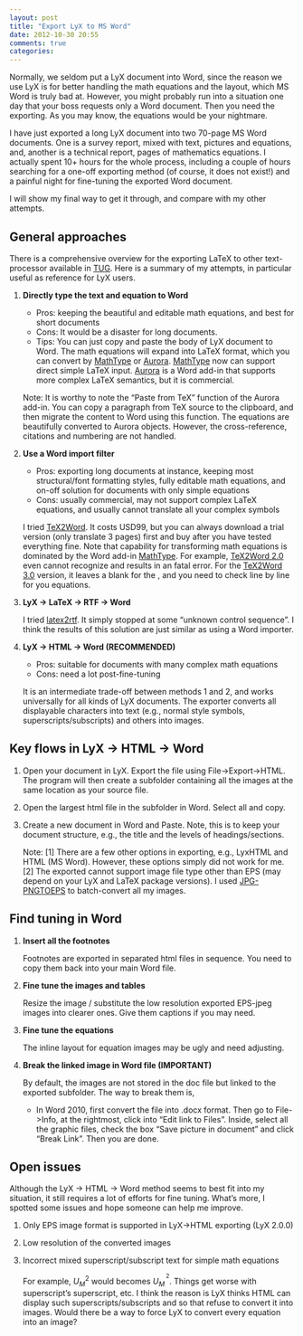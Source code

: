 ```yaml
---
layout: post
title: "Export LyX to MS Word"
date: 2012-10-30 20:55
comments: true
categories: 
---
```

Normally, we seldom put a LyX document into Word, since the reason we use LyX is for better handling the math equations and the layout, which MS Word is truly bad at. However, you might probably run into a situation one day that your boss requests only a Word document. Then you need the exporting. As you may know, the equations would be your nightmare.

I have just exported a long LyX document into two 70-page MS Word documents. One is a survey report, mixed with text, pictures and equations, and, another is a technical report, pages of mathematics equations. I actually spent 10+ hours for the whole process, including a couple of hours searching for a one-off exporting method (of course, it does not exist!) and a painful night for fine-tuning the exported Word document. 

I will show my final way to get it through, and compare with my other attempts.

## General approaches
There is a comprehensive overview for the exporting LaTeX to other text-processor available in [TUG]. Here is a summary of my attempts, in particular useful as reference for LyX users.

1. **Directly type the text and equation to Word**
	- Pros: keeping the beautiful and editable math equations, and best for short documents
	- Cons: It would be a disaster for long documents.
	- Tips: You can just copy and paste the body of LyX document to Word. The math equations will expand into LaTeX format, which you can convert by [MathType] or [Aurora]. [MathType] now can support direct simple LaTeX input. [Aurora] is a Word add-in that supports more complex LaTeX semantics, but it is commercial. 
	
	Note: It is worthy to note the “Paste from TeX” function of the Aurora add-in. You can copy a paragraph from TeX source to the clipboard, and then migrate the content to Word using this function. The equations are beautifully converted to Aurora objects. However, the cross-reference, citations and numbering are not handled.

2. **Use a Word import filter**
	- Pros: exporting long documents at instance, keeping most structural/font formatting styles, fully editable math equations, and on-off solution for documents with only simple equations
	- Cons: usually commercial, may not support complex LaTeX equations, and usually cannot translate all your complex symbols
	
	I tried [TeX2Word]. It costs USD99, but you can always download a trial version (only translate 3 pages) first and buy after you have tested everything fine. Note that capability for transforming math equations is dominated by the Word add-in [MathType]. For example, [TeX2Word 2.0] even cannot recognize $\mathcal{}$ and results in an fatal error. For the [TeX2Word 3.0] version, it leaves a blank for the $\mathcal{}$, and you need to check line by line for you equations.

3.	**LyX -> LaTeX -> RTF -> Word**

	I tried [latex2rtf]. It simply stopped at some “unknown control sequence”. I think the results of this solution are just similar as using a Word importer.
	
4. **LyX -> HTML -> Word (RECOMMENDED)**
	- Pros: suitable for documents with many complex math equations
	- Cons: need a lot post-fine-tuning
	
	It is an intermediate trade-off between methods 1 and 2, and works universally for all kinds of LyX documents. The exporter converts all displayable characters into text (e.g., normal style symbols, superscripts/subscripts) and others into images. 

## Key flows in LyX -> HTML -> Word

1.	Open your document in LyX. Export the file using File->Export->HTML. The program will then create a subfolder containing all the images at the same location as your source file.

2.	Open the largest html file in the subfolder in Word. Select all and copy.

3.	Create a new document in Word and Paste. Note, this is to keep your document structure, e.g., the title and the levels of headings/sections.

	Note: [1] There are a few other options in exporting, e.g., LyxHTML and HTML (MS Word). However, these options simply did not work for me.
[2] The exported cannot support image file type other than EPS (may depend on your LyX and LaTeX package versions). I used [JPG-PNGTOEPS] to batch-convert all my images.

## Find tuning in Word

1.	**Insert all the footnotes**

	Footnotes are exported in separated html files in sequence. You need to copy them back into your main Word file.

2.	**Fine tune the images and tables**

	Resize the image / substitute the low resolution exported EPS-jpeg images into clearer ones. Give them captions if you may need.

3.	**Fine tune the equations**

	The inline layout for equation images may be ugly and need adjusting.

4.	**Break the linked image in Word file (IMPORTANT)**

	By default, the images are not stored in the doc file but linked to the exported subfolder. The way to break them is, 
	- In Word 2010, first convert the file into .docx format. Then go to File->Info, at the rightmost, click into “Edit link to Files”. Inside, select all the graphic files, check the box “Save picture in document” and click “Break Link”. Then you are done.

## Open issues
Although the LyX -> HTML -> Word method seems to best fit into my situation, it still requires a lot of efforts for fine tuning. What’s more, I spotted some issues and hope someone can help me improve. 

1.	Only EPS image format is supported in LyX->HTML exporting (LyX 2.0.0)

2.	Low resolution of the converted images

3.	Incorrect mixed superscript/subscript text for simple math equations

	For example, $U_M^2$ would becomes $U_M\,^^2$. Things get worse with superscript’s superscript, etc. I think the reason is LyX thinks HTML can display such superscripts/subscripts and so that refuse to convert it into images. Would there be a way to force LyX to convert every equation into an image?

[TUG]: http://www.tug.org/utilities/texconv/textopc.html
[MathType]: http://www.dessci.com/en/products/mathtype/
[Aurora]: http://elevatorlady.ca/index.html
[TeX2Word 2.0]: http://www.chikrii.com/products/tex2word/
[TeX2Word]: http://www.chikrii.com/products/tex2word/
[TeX2Word 3.0]: http://www.chikrii.com/products/tex2word/
[latex2rtf]: http://latex2rtf.sourceforge.net
[JPG-PNGTOEPS]: https://www.assembla.com/code/ainotes/subversion/nodes/tools/JPG-PNGtoEPS?rev=13
